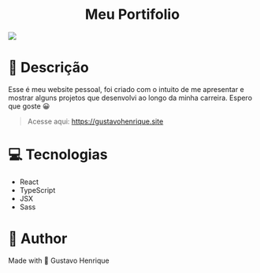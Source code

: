 <h1 align="center">Meu Portifolio</h1>
<a href="https://gustavohenrique.ga" target="_blank"><img src="https://user-images.githubusercontent.com/61752235/156041545-cf386e3b-627d-4d10-bfc6-1ba5452e6bfc.PNG"/></a>

# 📝 Descrição

<p>Esse é meu website pessoal, foi criado com o intuito de me apresentar e mostrar alguns projetos que desenvolvi ao longo da minha carreira. Espero que goste 😀</p>

> Acesse aqui: https://gustavohenrique.site

# 💻 Tecnologias

- React
- TypeScript
- JSX
- Sass


# 🧑 Author

Made with 💜 Gustavo Henrique
